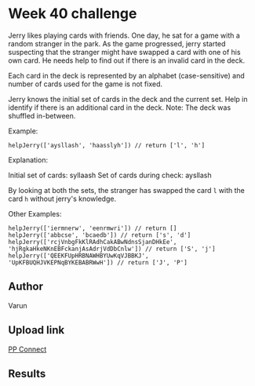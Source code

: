 # Week 40 challenge

Jerry likes playing cards with friends. One day, he sat for a game with a random stranger in the park. As the game progressed, jerry started suspecting that the stranger might have swapped a card with one of his own card. He needs help to find out if there is an invalid card in the deck.

Each card in the deck is represented by an alphabet (case-sensitive) and number of cards used for the game is not fixed.

Jerry knows the initial set of cards in the deck and the current set. Help in identify if there is an additional card in the deck. Note: The deck was shuffled in-between.

Example:
```
helpJerry(['aysllash', 'haasslyh']) // return ['l', 'h']
```

Explanation:

Initial set of cards: syllaash
Set of cards during check: aysllash

By looking at both the sets, the stranger has swapped the card `l` with the card `h` without jerry's knowledge.


Other Examples:
```
helpJerry(['iermnerw', 'eenrmwri']) // return []
helpJerry(['abbcse', 'bcaedb']) // return ['s', 'd']
helpJerry(['rcjVnbgFkKlRAdhCakABwNdnsSjanDHkEe', 'hjRgkaHkeNKnEBFckanjAsAdrjVdDbCnlw']) // return ['S', 'j']
helpJerry(['QEEKFUpHRBNAWHBYUwKqVJBBKJ', 'UpKFBUQHJVKEPNqBYKEBABRWwH']) // return ['J', 'P']
```

## Author

Varun


## Upload link

[PP Connect](https://connect.passionatepeople.io/code-challenge-submission)


## Results

